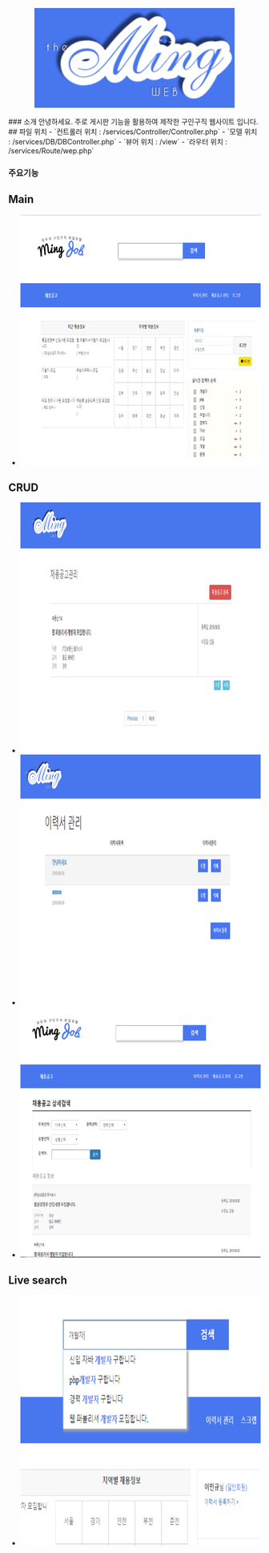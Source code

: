 <p align="center"><a href="www.ming-web.shop/Job-Site/home"><img src="https://github.com/Ming-good/Job-Site/blob/master/assets/image/Ming_logo_blue.png?raw=true" width="400"></a></p>
### 소개
안녕하세요. 주로 게시판 기능을 활용하여 제작한 구인구직 웹사이트 입니다.
## 파일 위치
- `컨트롤러 위치 : /services/Controller/Controller.php`
- `모델 위치 : /services/DB/DBController.php`
- `뷰어 위치 : /view`
- `라우터 위치 : /services/Route/wep.php`

### 주요기능

## Main
- <img src="https://github.com/Ming-good/Job-Site/blob/master/assets/image/git/main.PNG?raw=true" width="500" height="500">

## CRUD
- <img src="https://github.com/Ming-good/Job-Site/blob/master/assets/image/git/CRUD1.PNG?raw=true" width="500" height="500">
- <img src="https://github.com/Ming-good/Job-Site/blob/master/assets/image/git/CRUD2.PNG?raw=true" width="500" height="500">
- <img src="https://github.com/Ming-good/Job-Site/blob/master/assets/image/git/CRUD3.PNG?raw=true" width="500" height="500">

## Live search
- <img src="https://github.com/Ming-good/Job-Site/blob/master/assets/image/git/live.PNG?raw=true" width="500" height="500">




